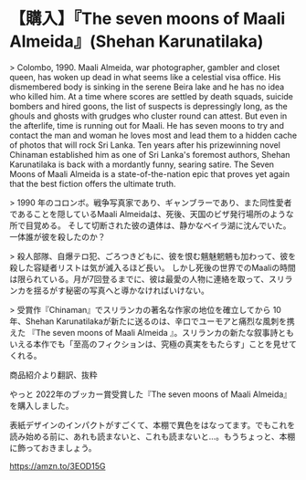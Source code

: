 # 【購入】『The seven moons of Maali Almeida』(Shehan Karunatilaka)

\> Colombo, 1990. Maali Almeida, war photographer, gambler and closet queen, has woken up dead in what seems like a celestial visa office. His dismembered body is sinking in the serene Beira lake and he has no idea who killed him. At a time where scores are settled by death squads, suicide bombers and hired goons, the list of suspects is depressingly long, as the ghouls and ghosts with grudges who cluster round can attest. But even in the afterlife, time is running out for Maali. He has seven moons to try and contact the man and woman he loves most and lead them to a hidden cache of photos that will rock Sri Lanka. Ten years after his prizewinning novel Chinaman established him as one of Sri Lanka's foremost authors, Shehan Karunatilaka is back with a mordantly funny, searing satire. The Seven Moons of Maali Almeida is a state-of-the-nation epic that proves yet again that the best fiction offers the ultimate truth.

\> 1990 年のコロンボ。戦争写真家であり、ギャンブラーであり、また同性愛者であることを隠しているMaali Almeidaは、死後、天国のビザ発行場所のような所で目覚める。 そして切断された彼の遺体は、静かなベイラ湖に沈んでいた。一体誰が彼を殺したのか？

\> 殺人部隊、自爆テロ犯、ごろつきどもに、彼を恨む魑魅魍魎も加わって、彼を殺した容疑者リストは気が滅入るほど長い。 しかし死後の世界でのMaaliの時間は限られている。月が7回登るまでに、彼は最愛の人物に連絡を取って、スリランカを揺るがす秘密の写真へと導かなければいけない。

\> 受賞作『Chinaman』でスリランカの著名な作家の地位を確立してから 10 年、Shehan Karunatilakaが新たに送るのは、辛口でユーモアと痛烈な風刺を携えた 『The seven moons of Maali Almeida 』。スリランカの新たな叙事詩ともいえる本作でも「至高のフィクションは、究極の真実をもたらす」ことを見せてくれる。

商品紹介より翻訳、抜粋

やっと 2022年のブッカー賞受賞した『The seven moons of Maali Almeida』を購入しました。

表紙デザインのインパクトがすごくて、本棚で異色をはなってます。でもこれを読み始める前に、あれも読まないと、これも読まないと...。もうちょっと、本棚に飾っておきましょう。

<https://amzn.to/3EOD15G>
